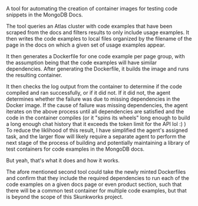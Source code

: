 A tool for automating the creation of container images for testing code snippets 
in the MongoDB Docs. 

The tool queries an Atlas cluster with code examples that have been scraped from 
the docs and filters results to only include usage examples.
It then writes the code examples to local files organized by the filename of the 
page in the docs on which a given set of usage examples appear.

It then generates a Dockerfile for one code example per page group, with the 
assumption being that the code examples will have similar dependencies. After 
generating the Dockerfile, it builds the image and runs the resulting container. 

It then checks the log output from the container to determine if the code 
compiled and ran successfully, or if it did not. If it did not, the agent 
determines whether the failure was due to missing dependencies in the Docker image. 
If the cause of failure was missing dependencies, the agent iterates on the above 
process until all dependencies are satisfied and the code in the container compiles 
(or it "spins its wheels" long enough to build a long enough chat history that 
it exceeds the token limit for the API lol :) ) To reduce the liklihood of this 
result, I have simplified the agent's assigned task, and the larger flow will 
likely require a separate agent to perform the next stage of the process of 
building and potentially maintaining a library of test containers for code 
examples in the MongoDB docs.

But yeah, that's what it does and how it works. 

The afore mentioned second tool could take the newly minted Dockerfiles and confirm 
that they include the required dependencies to run each of the code examples on 
a given docs page or even product section, such that there will be a common test 
container for multiple code examples, but that is beyond the scope of this 
Skunkworks project. 
